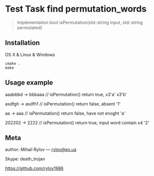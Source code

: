 # Test Task find permutation_words
> Implementation bool isPermutation(std::string input, std::string permutated)




## Installation

OS X & Linux & Windows

```
cmake .
make

```


## Usage example

aaabbbd -> bbbaaa  // isPermutation() return true,  x3'a' x3'b'

asdfgh  -> asdfh1  // isPermutation() return false, absent '1'

aa      -> aaa     // isPermutation() return false, have not enoght 'a'

202202  -> 2222    // isPermutation() return true, input word contain x4 '2'


## Meta

author:
Mihail Rylov –– rylov@ex.ua

Skype: death_trojan

https://github.com/rylov1986
